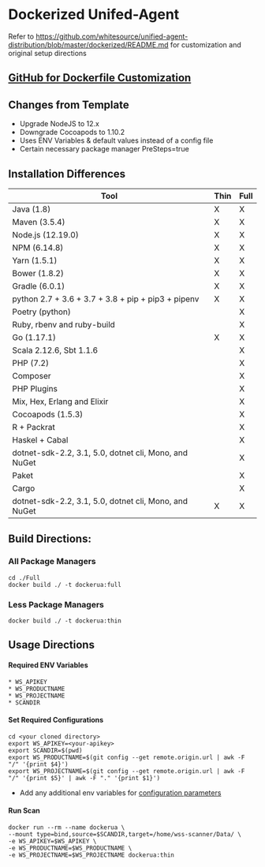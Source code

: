 # Dockerized Unifed-Agent

Refer to https://github.com/whitesource/unified-agent-distribution/blob/master/dockerized/README.md for customization and original setup directions

## [GitHub for Dockerfile Customization](https://github.com/whitesource-ft/unified-agent-distribution)

## Changes from Template

* Upgrade NodeJS to 12.x
* Downgrade Cocoapods to 1.10.2
* Uses ENV Variables & default values instead of a config file
* Certain necessary package manager PreSteps=true

## Installation Differences

Tool | Thin | Full
--- | --- | ---
Java (1.8) | X | X
Maven (3.5.4) | X | X
Node.js (12.19.0) | X | X
NPM (6.14.8) | X | X
Yarn (1.5.1) | X | X
Bower (1.8.2) | X | X
Gradle (6.0.1) | X | X
python 2.7 + 3.6 + 3.7 + 3.8 + pip + pip3 + pipenv | X | X
Poetry (python) |  | X
Ruby, rbenv and ruby-build |  | X
Go (1.17.1) | X | X
Scala 2.12.6, Sbt 1.1.6 |  | X
PHP (7.2) |  | X
Composer |  | X
PHP Plugins |  | X
Mix, Hex, Erlang and Elixir |  | X
Cocoapods (1.5.3) |  | X
R + Packrat |  | X
Haskel + Cabal |  | X 
dotnet-sdk-2.2, 3.1, 5.0, dotnet cli, Mono, and NuGet |  | X
Paket |  | X
Cargo |  | X
dotnet-sdk-2.2, 3.1, 5.0, dotnet cli, Mono, and NuGet | X | X


## Build Directions: 

### All Package Managers
```
cd ./Full
docker build ./ -t dockerua:full
```

### Less Package Managers
```
docker build ./ -t dockerua:thin
```

## Usage Directions
#### Required ENV Variables
    * WS_APIKEY
    * WS_PRODUCTNAME
    * WS_PROJECTNAME
    * SCANDIR

#### Set Required Configurations
```
cd <your cloned directory>
export WS_APIKEY=<your-apikey>
export SCANDIR=$(pwd)
export WS_PRODUCTNAME=$(git config --get remote.origin.url | awk -F "/" '{print $4}')
export WS_PROJECTNAME=$(git config --get remote.origin.url | awk -F "/" '{print $5}' | awk -F "." '{print $1}')
```
* Add any additional env variables for [configuration parameters](https://whitesource.atlassian.net/wiki/spaces/WD/pages/1544880156/Unified+Agent+Configuration+Parameters)

#### Run Scan
```
docker run --rm --name dockerua \
--mount type=bind,source=$SCANDIR,target=/home/wss-scanner/Data/ \
-e WS_APIKEY=$WS_APIKEY \
-e WS_PRODUCTNAME=$WS_PRODUCTNAME \
-e WS_PROJECTNAME=$WS_PROJECTNAME dockerua:thin
```
